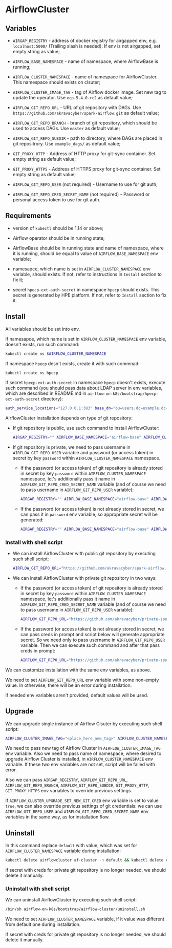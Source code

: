 # AirflowCluster

## Variables

* `AIRGAP_REGISTRY` - address of docker registry for airgapped env, e.g. `localhost:5000/` (Trailing slash is needed). If env is not airgapped, set empty string as value;

* `AIRFLOW_BASE_NAMESPACE` - name of namespace, where AirflowBase is running;

* `AIRFLOW_CLUSTER_NAMESPACE` - name of namespace for AirflowCluster. This namespace should exists on clsuter;

* `AIRFLOW_CLUSTER_IMAGE_TAG` - tag of Airflow docker image. Set new tag to update the operator. Use `ecp-5.4.0-rc2` as default value;

* `AIRFLOW_GIT_REPO_URL` - URL of git repository with DAGs. Use `https://github.com/akravacyber/spark-airflow.git` as default value;

* `AIRFLOW_GIT_REPO_BRANCH` - branch of git repository, which should be used to access DAGs. Use `master` as default value; 

* `AIRFLOW_GIT_REPO_SUBDIR` - path to directory, where DAGs are placed in git repositrory. Use `example_dags/` as default value;

* `GIT_PROXY_HTTP` - Address of HTTP proxy for git-sync container. Set empty string as default value;

* `GIT_PROXY_HTTPS` - Address of HTTPS proxy for git-sync container. Set empty string as default value;

* `AIRFLOW_GIT_REPO_USER` (not required) - Username to use for git auth;

* `AIRFLOW_GIT_REPO_CRED_SECRET_NAME` (not required) - Password or personal access token to use for git auth.

## Requirements

* version of `kubectl` should be 1.14 or above;

* Airflow operator should be in running state;

* AirflowBase should be in running state and name of namespace, where it is running, should be equal to value of `AIRFLOW_BASE_NAMESPACE` env variable;

* namesapce, which name is set in `AIRFLOW_CLUSTER_NAMESPACE` env variable, should exists. If not, refer to instructions in `Install` section to fix it;

* secret `hpecp-ext-auth-secret` in namespace `hpecp` should exists. This secret is generated by HPE platform. If not, refer to `Install` section to fix it.

## Install

All variables should be set into env.

If namesapce, which name is set in `AIRFLOW_CLUSTER_NAMESPACE` env variable, doesn't exists, run such command:

```bash
kubectl create ns $AIRFLOW_CLUSTER_NAMESPACE
```

If namespace `hpecp` desn't exists, create it with such commnad:

```bash
kubectl create ns hpecp
```

If secret `hpecp-ext-auth-secret` in namespace `hpecp` doesn't exists, execute such command (you should pass data about LDAP server in env variables, which are described in README.md in `airflow-on-k8s/bootstrap/hpecp-ext-auth-secret` directory):

```bash
auth_service_locations="127.0.0.1:383" base_dn="ou=users,dc=example,dc=com" bind_dn="cn=admin,dc=example,dc=com" bind_pwd="admin" user_attr="uid" kubectl apply -k airflow-on-k8s/bootstrap/hpecp-ext-auth-secret
```

AirflowCluster installation depends on type of git repository:

* If git repository is public, use such command to install AirflowCluster:

    ```bash
    AIRGAP_REGISTRY="" AIRFLOW_BASE_NAMESPACE="airflow-base" AIRFLOW_CLUSTER_NAMESPACE="default" AIRFLOW_CLUSTER_IMAGE_TAG="ecp-5.4.0-rc2" AIRFLOW_GIT_REPO_URL="https://github.com/akravacyber/spark-airflow.git" AIRFLOW_GIT_REPO_BRANCH="master" AIRFLOW_GIT_REPO_SUBDIR="example_dags/" GIT_PROXY_HTTP="" GIT_PROXY_HTTPS="" kubectl apply -k airflow-on-k8s/bootstrap/airflow-cluster/overlays/public-repo
    ```

* If git repository is private, we need to pass username in `AIRFLOW_GIT_REPO_USER` variable and password (or access token) in secret by key `password` within `AIRFLOW_CLUSTER_NAMESPACE` namespace.

    * If the password (or access token) of git repository is already stored in secret by key `password` within `AIRFLOW_CLUSTER_NAMESPACE` namespace, let's additionally pass it name in `AIRFLOW_GIT_REPO_CRED_SECRET_NAME` variable (and of course we need to pass username in `AIRFLOW_GIT_REPO_USER` variable): 

        ```bash
        AIRGAP_REGISTRY="" AIRFLOW_BASE_NAMESPACE="airflow-base" AIRFLOW_CLUSTER_NAMESPACE="default" AIRFLOW_CLUSTER_IMAGE_TAG="ecp-5.4.0-rc2" AIRFLOW_GIT_REPO_URL="https://github.com/akravacyber/private-spark-airflow.git" AIRFLOW_GIT_REPO_BRANCH="master" AIRFLOW_GIT_REPO_SUBDIR="example_dags/" GIT_PROXY_HTTP="" GIT_PROXY_HTTPS="" AIRFLOW_GIT_REPO_USER="mapr" AIRFLOW_GIT_REPO_CRED_SECRET_NAME="secret-with-git-creds" kubectl apply -k airflow-on-k8s/bootstrap/airflow-cluster/overlays/private-repo-secret
        ```

    * If the password (or access token) is not already stored in secret, we can pass it in `password` env variable, so appropriate secret will be generated:

        ```bash
        AIRGAP_REGISTRY="" AIRFLOW_BASE_NAMESPACE="airflow-base" AIRFLOW_CLUSTER_NAMESPACE="default" AIRFLOW_CLUSTER_IMAGE_TAG="ecp-5.4.0-rc2" AIRFLOW_GIT_REPO_URL="https://github.com/akravacyber/private-spark-airflow.git" AIRFLOW_GIT_REPO_BRANCH="master" AIRFLOW_GIT_REPO_SUBDIR="example_dags/" GIT_PROXY_HTTP="" GIT_PROXY_HTTPS="" AIRFLOW_GIT_REPO_USER="mapr" password="mapr" kubectl apply -k airflow-on-k8s/bootstrap/airflow-cluster/overlays/private-repo-password
        ```

### Install with shell script

* We can install AirflowCluster with public git repository by executing such shell script:

    ```bash
    AIRFLOW_GIT_REPO_URL="https://github.com/akravacyber/spark-airflow.git" AIRFLOW_GIT_REPO_SUBDIR="example_dags/" /bin/sh airflow-on-k8s/bootstrap/airflow-cluster/install.sh
    ```

* We can install AirflowCluster with private git repository in two ways:

    * If the password (or access token) of git repository is already stored in secret by key `password` within `AIRFLOW_CLUSTER_NAMESPACE` namespace, let's additionally pass it name in `AIRFLOW_GIT_REPO_CRED_SECRET_NAME` variable (and of course we need to pass username in `AIRFLOW_GIT_REPO_USER` variable):

        ```bash
        AIRFLOW_GIT_REPO_URL="https://github.com/akravacyber/private-spark-airflow.git" AIRFLOW_GIT_REPO_SUBDIR="example_dags/" AIRFLOW_GIT_REPO_USER="mapr" AIRFLOW_GIT_REPO_CRED_SECRET_NAME="secret-with-git-creds" /bin/sh airflow-on-k8s/bootstrap/airflow-cluster/install.sh
        ```

    * If the password (or access token) is not already stored in secret, we can pass creds in prompt and script below will generate appropriate secret. So we need only to pass username in `AIRFLOW_GIT_REPO_USER` variable. Then we can execute such command and after that pass creds in prompt:

        ```bash
        AIRFLOW_GIT_REPO_URL="https://github.com/akravacyber/private-spark-airflow.git" AIRFLOW_GIT_REPO_SUBDIR="example_dags/" AIRFLOW_GIT_REPO_USER="mapr" /bin/sh airflow-on-k8s/bootstrap/airflow-cluster/install.sh
        ```

We can customize installation with the same env variables, as above.

We need to set `AIRFLOW_GIT_REPO_URL` env variable with some non-empty value. In otherwise, there will be an error during installation.

If needed env variables aren't provided, default values will be used. 

## Upgrade

We can upgrade single instance of Airflow Clsuter by executing such shell script:

```bash
AIRFLOW_CLUSTER_IMAGE_TAG="<place_here_new_tag>" AIRFLOW_CLUSTER_NAMESPACE="default" /bin/sh airflow-on-k8s/bootstrap/airflow-cluster/upgrade.sh
```

We need to pass new tag of Airflow Cluster in `AIRFLOW_CLUSTER_IMAGE_TAG` env variable. Also we need to pass name of namespace, where desired to upgrade Airflow Cluster is installed, in `AIRFLOW_CLUSTER_NAMESPACE` env variable. If these two env variables are not set, script will be failed with error.

Also we can pass `AIRGAP_REGISTRY`, `AIRFLOW_GIT_REPO_URL`, `AIRFLOW_GIT_REPO_BRANCH`, `AIRFLOW_GIT_REPO_SUBDIR`, `GIT_PROXY_HTTP`, `GIT_PROXY_HTTPS` env variables to override previous settings.

If `AIRFLOW_CLUSTER_UPGRADE_SET_NEW_GIT_CRED` env variable is set to value `true`, we can also override previous settings of git credentials: we can use `AIRFLOW_GIT_REPO_USER` and `AIRFLOW_GIT_REPO_CRED_SECRET_NAME` env variables in the same way, as for installation flow.

## Uninstall

In this command replace `default` with value, which was set for `AIRFLOW_CLUSTER_NAMESPACE` variable during installation:

```bash
kubectl delete airflowcluster af-cluster -n default && kubectl delete cm airflow-cluster-common-cm -n default && kubectl delete secret hpe-imagepull-secrets -n default
```

If secret with creds for private git repository is no longer needed, we should delete it manually.

### Uninstall with shell script

We can uninstall AirflowCluster by executing such shell script:

```bash
/bin/sh airflow-on-k8s/bootstrap/airflow-cluster/uninstall.sh
```

We need to set `AIRFLOW_CLUSTER_NAMESPACE` variable, if it value was different from default one during installation.

If secret with creds for private git repository is no longer needed, we should delete it manually.
